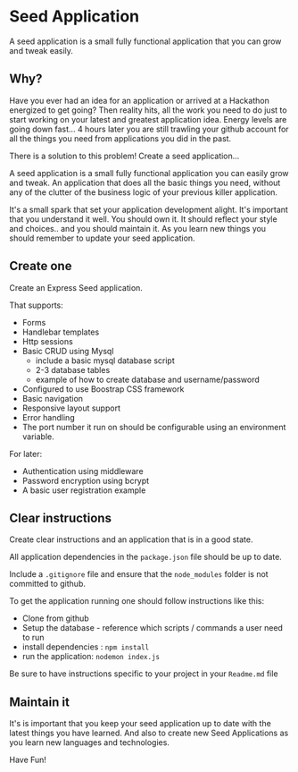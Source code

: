 # Seed Application

A seed application is a small fully functional application that you can grow and tweak easily.

## Why?

Have you ever had an idea for an application or arrived at a Hackathon energized to get going? Then reality hits, all the work you need to do just to start working on your latest and greatest application idea. Energy levels are going down fast... 4 hours later you are still trawling your github account for all the things you need from applications you did in the past.

There is a solution to this problem! Create a seed application... 

A seed application is a small fully functional application you can easily grow and tweak. An application that does all the basic things you need, without any of the clutter of the business logic of your previous killer application.

It's a small spark that set your application development alight. It's important that you understand it well. You should own it. It should reflect your style and choices.. and you should maintain it. As you learn new things you should remember to update your seed application.

## Create one

Create an Express Seed application.

That supports:
* Forms
* Handlebar templates
* Http sessions
* Basic CRUD using Mysql
  * include a basic mysql database script
  * 2-3 database tables
  * example of how to create database and username/password
* Configured to use Boostrap CSS framework
* Basic navigation
* Responsive layout support
* Error handling
* The port number it run on should be configurable using an environment variable.

For later:
* Authentication using middleware
* Password encryption using bcrypt
* A basic user registration example

## Clear instructions

Create clear instructions and an application that is in a good state.

All application dependencies in the `package.json` file should be up to date.

Include a `.gitignore` file and ensure that the `node_modules` folder is not committed to github.

To get the application running one should follow instructions like this:

* Clone from github
* Setup the database - reference which scripts / commands a user need to run
* install dependencies : `npm install`
* run the application: `nodemon index.js`

Be sure to have instructions specific to your project in your `Readme.md` file

## Maintain it

It's is important that you keep your seed application up to date with the latest things you have learned. And also to create new Seed Applications as you learn new languages and technologies.

Have Fun!
